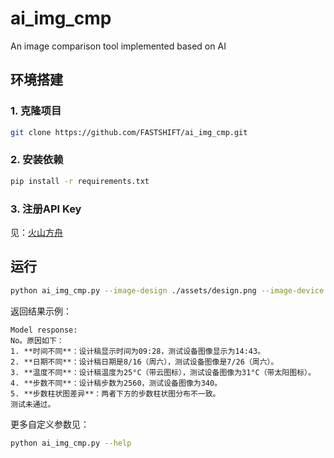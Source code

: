 # ai_img_cmp
An image comparison tool implemented based on AI

## 环境搭建

### 1. 克隆项目

```bash
git clone https://github.com/FASTSHIFT/ai_img_cmp.git
```

### 2. 安装依赖

```bash
pip install -r requirements.txt
```

### 3. 注册API Key

见：[火山方舟](https://console.volcengine.com/ark)

## 运行

```bash
python ai_img_cmp.py --image-design ./assets/design.png --image-device ./assets/device.png
```

返回结果示例：

```
Model response:
No。原因如下：
1. **时间不同**：设计稿显示时间为09:28，测试设备图像显示为14:43。
2. **日期不同**：设计稿日期是8/16（周六），测试设备图像是7/26（周六）。
3. **温度不同**：设计稿温度为25°C（带云图标），测试设备图像为31°C（带太阳图标）。
4. **步数不同**：设计稿步数为2560，测试设备图像为340。
5. **步数柱状图差异**：两者下方的步数柱状图分布不一致。
测试未通过。
```

更多自定义参数见：

```bash
python ai_img_cmp.py --help
```
